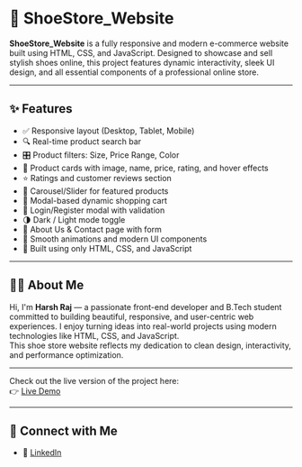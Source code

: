 # 👟 ShoeStore_Website

**ShoeStore_Website** is a fully responsive and modern e-commerce website built using HTML, CSS, and JavaScript. Designed to showcase and sell stylish shoes online, this project features dynamic interactivity, sleek UI design, and all essential components of a professional online store.

---

## ✨ Features

- ✅ Responsive layout (Desktop, Tablet, Mobile)
- 🔍 Real-time product search bar
- 🎛️ Product filters: Size, Price Range, Color
- 🧾 Product cards with image, name, price, rating, and hover effects
- ⭐ Ratings and customer reviews section
- 🎠 Carousel/Slider for featured products
- 🛒 Modal-based dynamic shopping cart
- 👤 Login/Register modal with validation
- 🌗 Dark / Light mode toggle
- 📄 About Us & Contact page with form
- 📱 Smooth animations and modern UI components
- 🧩 Built using only HTML, CSS, and JavaScript 

---

## 🙋‍♂️ About Me

Hi, I'm **Harsh Raj** — a passionate front-end developer and B.Tech student committed to building beautiful, responsive, and user-centric web experiences. I enjoy turning ideas into real-world projects using modern technologies like HTML, CSS, and JavaScript.  
This shoe store website reflects my dedication to clean design, interactivity, and performance optimization.

---

Check out the live version of the project here:  
👉 [Live Demo]( https://harshtechpioneers.github.io/ShoeStore_Website/)

---

## 🤝 Connect with Me

- 💼 [LinkedIn](https://www.linkedin.com/in/harshraj94/) 
